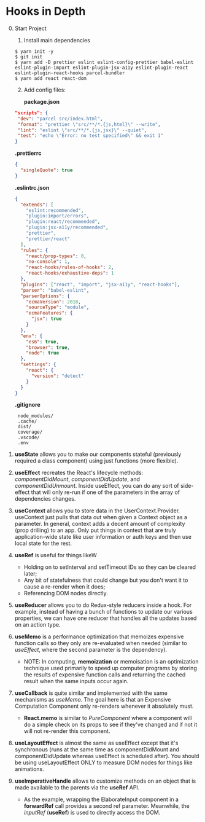 # Hooks in Depth

0. Start Project

   1. Install main dependencies

   ```
   $ yarn init -y
   $ git init
   $ yarn add -D prettier eslint eslint-config-prettier babel-eslint eslint-plugin-import eslint-plugin-jsx-a11y eslint-plugin-react eslint-plugin-react-hooks parcel-bundler
   $ yarn add react react-dom
   ```

   2. Add config files:

      **package.json**

   ```json
   "scripts": {
    "dev": "parcel src/index.html",
    "format": "prettier \"src/**/*.{js,html}\" --write",
    "lint": "eslint \"src/**/*.{js,jsx}\" --quiet",
    "test": "echo \"Error: no test specified\" && exit 1"
   }
   ```

   **.prettierrc**

   ```json
   {
     "singleQuote": true
   }
   ```

   **.eslintrc.json**

   ```json
   {
     "extends": [
       "eslint:recommended",
       "plugin:import/errors",
       "plugin:react/recommended",
       "plugin:jsx-a11y/recommended",
       "prettier",
       "prettier/react"
     ],
     "rules": {
       "react/prop-types": 0,
       "no-console": 1,
       "react-hooks/rules-of-hooks": 2,
       "react-hooks/exhaustive-deps": 1
     },
     "plugins": ["react", "import", "jsx-a11y", "react-hooks"],
     "parser": "babel-eslint",
     "parserOptions": {
       "ecmaVersion": 2018,
       "sourceType": "module",
       "ecmaFeatures": {
         "jsx": true
       }
     },
     "env": {
       "es6": true,
       "browser": true,
       "node": true
     },
     "settings": {
       "react": {
         "version": "detect"
       }
     }
   }
   ```

   **.gitignore**

   ```
    node_modules/
    .cache/
    dist/
    coverage/
    .vscode/
    .env
   ```

1. **useState** allows you to make our components stateful (previously required a class component) using just functions (more flexible).

2. **useEffect** recreates the React's lifecycle methods: _componentDidMount_, _componentDidUpdate_, and _componentDidUnmount_. Inside useEffect, you can do any sort of side-effect that will only re-run if one of the parameters in the array of dependencies changes.

3. **useContext** allows you to store data in the UserContext.Provider. useContext just pulls that data out when given a Context object as a parameter. In general, context adds a decent amount of complexity (prop drilling) to an app. Only put things in context that are truly application-wide state like user information or auth keys and then use local state for the rest.

4. **useRef** is useful for things likeW

   - Holding on to setInterval and setTimeout IDs so they can be cleared later;
   - Any bit of statefulness that could change but you don't want it to cause a re-render when it does;
   - Referencing DOM nodes directly.

5. **useReducer** allows you to do Redux-style reducers inside a hook. For example, instead of having a bunch of functions to update our various properties, we can have one reducer that handles all the updates based on an action type.

6. **useMemo** is a performance optimization that memoizes expensive function calls so they only are re-evaluated when needed (similar to _useEffect_, where the second parameter is the dependency).

   - NOTE: In computing, **memoization** or memoisation is an optimization technique used primarily to speed up computer programs by storing the results of expensive function calls and returning the cached result when the same inputs occur again.

7. **useCallback** is quite similar and implemented with the same mechanisms as _useMemo_. The goal here is that an Expensive Computation Component only re-renders whenever it absolutely must.

   - **React.memo** is similar to _PureComponent_ where a component will do a simple check on its props to see if they've changed and if not it will not re-render this component.

8. **useLayoutEffect** is almost the same as useEffect except that it's synchronous (runs at the same time as componentDidMount and componentDidUpdate whereas useEffect is scheduled after). You should be using useLayoutEffect ONLY to measure DOM nodes for things like animations.

9. **useImperativeHandle** allows to customize methods on an object that is made available to the parents via the **useRef** API.

   - As the example, wrapping the ElaborateInput component in a **forwardRef** call provides a second ref parameter. Meanwhile, the _inputRef_ (**useRef**) is used to directly access the DOM.
